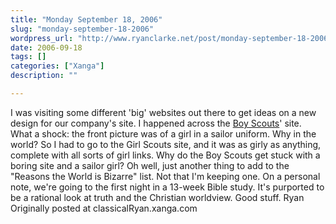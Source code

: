 ```yaml
---
title: "Monday September 18, 2006"
slug: "monday-september-18-2006"
wordpress_url: "http://www.ryanclarke.net/post/monday-september-18-2006/"
date: 2006-09-18
tags: []
categories: ["Xanga"]
description: ""

---
```


I was visiting some different 'big' websites out there to get ideas on a new design for our company's site. I happened across the [Boy Scouts](http://www.scouting.org/)' site. What a shock: the front picture was of a girl in a sailor uniform. Why in the world? So I had to go to the Girl Scouts site, and it was as girly as anything, complete with all sorts of girl links. Why do the Boy Scouts get stuck with a boring site and a sailor girl? Oh well, just another thing to add to the "Reasons the World is Bizarre" list. Not that I'm keeping one.
On a personal note, we're going to the first night in a 13-week Bible study. It's purported to be a rational look at truth and the Christian worldview. Good stuff.
Ryan
Originally posted at classicalRyan.xanga.com
